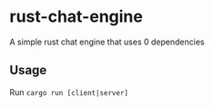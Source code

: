 # rust-chat-engine
A simple rust chat engine that uses 0 dependencies

## Usage
Run ``cargo run [client|server]``
